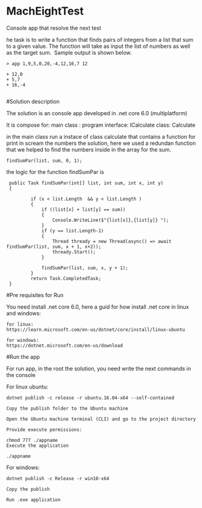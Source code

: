 # MachEightTest

Console app that resolve the next test

he task is to write a function that finds pairs of integers from a list that
sum to a given value. The function will take as input the list of numbers as
well as the target sum.
​
Sample output is shown below.
```
> app 1,9,5,0,20,-4,12,16,7 12
​
+ 12,0
+ 5,7
+ 16,-4
​
```

#Solution description

The solution is an console app developed in .net core 6.0 (multiplatform)

It is compose for:
	main class : program
	interface: ICalculate
	class: Calculate

in the main class run a instace of class calculate that contains a function for print in scream the numbers the solution,
here we used a redundan function that we helped to find the numbers inside in the array for the sum.
  
  ```
  findSumPar(list, sum, 0, 1);
  ```
  
  the logic for the function findSumPar is
   ```
    public Task findSumPar(int[] list, int sum, int x, int y)
    {
          
            if (x < list.Length  && y < list.Length )
            {
                if ((list[x] + list[y] == sum))
                {
                    Console.WriteLine($"{list[x]},{list[y]} ");
                }
                if (y == list.Length-1)
                {
                    Thread thready = new Thread(async() => await findSumPar(list, sum, x + 1, x+2));
                    thready.Start();
                }

                findSumPar(list, sum, x, y + 1);
            }
            return Task.CompletedTask;
    }
```
  
  
#Pre requisites for Run

You need install .net core 6.0, here a guid for how install .net core in linux and windows:

```
for linux:
https://learn.microsoft.com/en-us/dotnet/core/install/linux-ubuntu

for windows:
https://dotnet.microsoft.com/en-us/download
```


#Run the app

For run app, in the root the solution, you need write the next commands in the console


For linux ubuntu:

```
dotnet publish -c release -r ubuntu.16.04-x64 --self-contained

Copy the publish folder to the Ubuntu machine

Open the Ubuntu machine terminal (CLI) and go to the project directory

Provide execute permissions:

chmod 777 ./appname
Execute the application

./appname
```

For windows:
```
dotnet publish -c Release -r win10-x64

Copy the publish

Run .exe application
```



